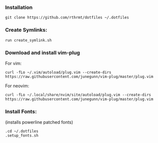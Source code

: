 ### Installation

    git clone https://github.com/rthrmt/dotfiles ~/.dotfiles

### Create Symlinks:

    run create_symlink.sh

### Download and install vim-plug

For vim:

    curl -fLo ~/.vim/autoload/plug.vim --create-dirs https://raw.githubusercontent.com/junegunn/vim-plug/master/plug.vim

For neovim:

    curl -fLo ~/.local/share/nvim/site/autoload/plug.vim --create-dirs https://raw.githubusercontent.com/junegunn/vim-plug/master/plug.vim
### Install Fonts:
(installs powerline patched fonts)

    .cd ~/.dotfiles
    .setup_fonts.sh
